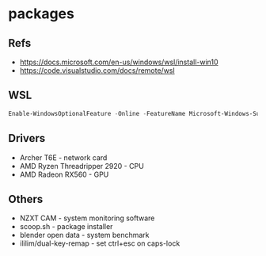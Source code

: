 # packages

## Refs
- https://docs.microsoft.com/en-us/windows/wsl/install-win10
- https://code.visualstudio.com/docs/remote/wsl

## WSL
```powershell
Enable-WindowsOptionalFeature -Online -FeatureName Microsoft-Windows-Subsystem-Linux
```

## Drivers
- Archer T6E - network card
- AMD Ryzen Threadripper 2920 - CPU
- AMD Radeon RX560 - GPU

## Others
- NZXT CAM - system monitoring software
- scoop.sh - package installer
- blender open data - system benchmark
- ililim/dual-key-remap - set ctrl+esc on caps-lock
